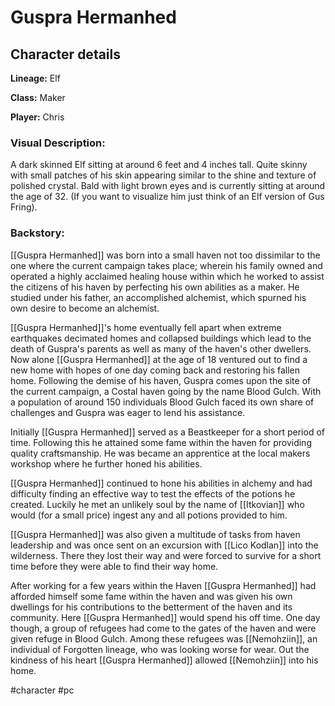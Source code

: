 # Guspra Hermanhed
## Character details

**Lineage:** Elf


**Class:** Maker


**Player:** Chris


### Visual Description:
A dark skinned Elf sitting at around 6 feet and 4 inches tall. Quite skinny with small patches of his skin appearing similar to the shine and texture of polished crystal. 
Bald with light brown eyes and is currently sitting at around the age of 32.
(If you want to visualize him just think of an Elf version of Gus Fring).


### Backstory:
[[Guspra Hermanhed]] was born into a small haven not too dissimilar to the one where the current campaign takes place; wherein his family owned and operated
a highly acclaimed healing house within which he worked to assist the citizens of his haven by perfecting his own abilities as a maker. He studied under his father, an accomplished alchemist, which spurned his own desire to become an alchemist. 

[[Guspra Hermanhed]]'s home eventually fell apart when extreme earthquakes decimated homes and collapsed buildings which lead to the death of Guspra's parents as well as many of the haven's other dwellers. Now alone [[Guspra Hermanhed]] at the age of 18 ventured out to find a new home with hopes of one day coming back and restoring his fallen home. Following the demise of his haven, Guspra comes upon the site of the current campaign, a Costal haven going by the name Blood Gulch. With a population of around 150 individuals Blood Gulch faced its own share of challenges and Guspra was eager to lend his assistance.

Initially [[Guspra Hermanhed]] served as a Beastkeeper for a short period of time. Following this he attained some fame within the haven for providing quality craftsmanship. He was became an apprentice at the local makers workshop where he further honed his abilities.

[[Guspra Hermanhed]] continued to hone his abilities in alchemy and had difficulty finding an effective way to test the effects of the potions he created. Luckily he met an unlikely soul by the name of [[Itkovian]] who would (for a small price) ingest any and all potions provided to him. 

[[Guspra Hermanhed]] was also given a multitude of tasks from haven leadership and was once sent on an excursion with [[Lico Kodlan]] into the wilderness. There they lost their way and were forced to survive for a short time before they were able to find their way home.

After working for a few years within the Haven [[Guspra Hermanhed]] had afforded himself some fame within the haven and was given his own dwellings for his contributions to the betterment of the haven and its community. Here [[Guspra Hermanhed]] would spend his off time. One day though, a group of refugees had come to the gates of the haven and were given refuge in Blood Gulch. Among these refugees was [[Nemohziin]], an individual of Forgotten lineage, who was looking worse for wear. Out the kindness of his heart [[Guspra Hermanhed]] allowed [[Nemohziin]] into his home.


#character #pc